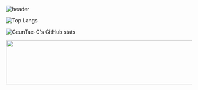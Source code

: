 
![header](https://capsule-render.vercel.app/api?type=waving&height=300&color=gradient&text=안녕하&fontAlign=50&fontAlignY=35&textBg=false&reversal=false&desc=남에게%20설명할%20수%20있을%20때까지&descAlign=50&descAlignY=55)

![Top Langs](https://github-readme-stats.vercel.app/api/top-langs/?username=GeunTae-C&layout=compact&theme=date_night )

![GeunTae-C's GitHub stats](https://github-readme-stats.vercel.app/api?username=GeunTae-C&show_icons=true&theme=date_night ) 


<a href="https://github.com/devxb/gitanimals">
  <img
    src="https://render.gitanimals.org/lines/GeunTae-C?pet-id=659034863785360665"
    width="600"
    height="120"
  />
</a>

<!--
**GeunTae-C/GeunTae-C** is a ✨ _special_ ✨ repository because its `README.md` (this file) appears on your GitHub profile.

Here are some ideas to get you started:

- 🔭 I’m currently working on ...
- 🌱 I’m currently learning ...
- 👯 I’m looking to collaborate on ...
- 🤔 I’m looking for help with ...
- 💬 Ask me about ...
- 📫 How to reach me: ...
- 😄 Pronouns: ...
- ⚡ Fun fact: ...
-->
